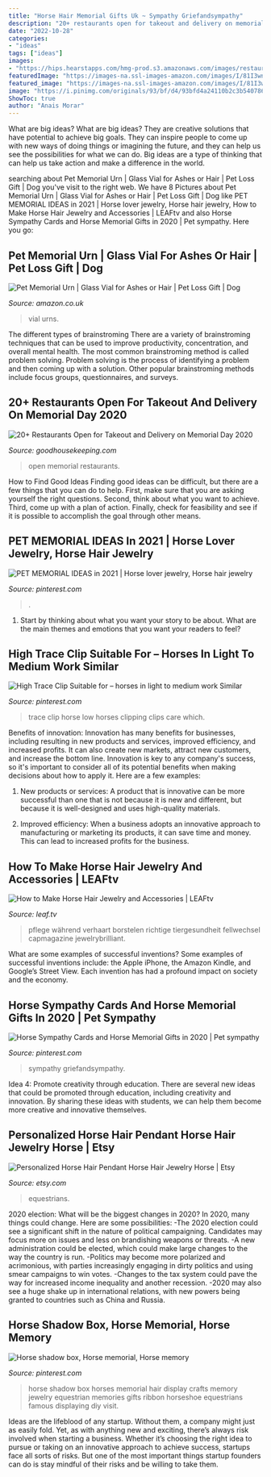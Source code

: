 ```yaml
---
title: "Horse Hair Memorial Gifts Uk ~ Sympathy Griefandsympathy"
description: "20+ restaurants open for takeout and delivery on memorial day 2020"
date: "2022-10-28"
categories:
- "ideas"
tags: ["ideas"]
images:
- "https://hips.hearstapps.com/hmg-prod.s3.amazonaws.com/images/restaurants-open-on-memorial-day-1557508344.jpg?crop=1.00xw:0.752xh;0,0.248xh&amp;resize=1200:*"
featuredImage: "https://images-na.ssl-images-amazon.com/images/I/81I3wnWrnnL._SY500_.jpg"
featured_image: "https://images-na.ssl-images-amazon.com/images/I/81I3wnWrnnL._SY500_.jpg"
image: "https://i.pinimg.com/originals/93/bf/d4/93bfd4a24110b2c3b540786936f30936.png"
ShowToc: true
author: "Anais Morar"
---
```



What are big ideas?
What are big ideas? They are creative solutions that have potential to achieve big goals. They can inspire people to come up with new ways of doing things or imagining the future, and they can help us see the possibilities for what we can do. Big ideas are a type of thinking that can help us take action and make a difference in the world.

	

		
searching about Pet Memorial Urn | Glass Vial for Ashes or Hair | Pet Loss Gift | Dog you've visit to the right web. We have 8 Pictures about Pet Memorial Urn | Glass Vial for Ashes or Hair | Pet Loss Gift | Dog like PET MEMORIAL IDEAS in 2021 | Horse lover jewelry, Horse hair jewelry, How to Make Horse Hair Jewelry and Accessories | LEAFtv and also Horse Sympathy Cards and Horse Memorial Gifts in 2020 | Pet sympathy. Here you go:
		
    
## Pet Memorial Urn | Glass Vial For Ashes Or Hair | Pet Loss Gift | Dog

<img loading=lazy src="https://images-na.ssl-images-amazon.com/images/I/81I3wnWrnnL._SY500_.jpg" onerror="this.onerror=null;this.src='https://tse2.mm.bing.net/th?id=OIP.jIEZOQRMAiouYz_sjhVApwHaFj&amp;pid=15.1';" alt="Pet Memorial Urn | Glass Vial for Ashes or Hair | Pet Loss Gift | Dog">

_Source: amazon.co.uk_

>vial urns. 

	

The different types of brainstroming
There are a variety of brainstroming techniques that can be used to improve productivity, concentration, and overall mental health. The most common brainstroming method is called problem solving. Problem solving is the process of identifying a problem and then coming up with a solution. Other popular brainstroming methods include focus groups, questionnaires, and surveys.

    
## 20+ Restaurants Open For Takeout And Delivery On Memorial Day 2020

<img loading=lazy src="https://hips.hearstapps.com/hmg-prod.s3.amazonaws.com/images/restaurants-open-on-memorial-day-1557508344.jpg?crop=1.00xw:0.752xh;0,0.248xh&amp;resize=1200:*" onerror="this.onerror=null;this.src='https://tse2.mm.bing.net/th?id=OIP.iOMY95CjnqF0jULXVOe9xwHaDt&amp;pid=15.1';" alt="20+ Restaurants Open for Takeout and Delivery on Memorial Day 2020">

_Source: goodhousekeeping.com_

>open memorial restaurants. 

	

How to Find Good Ideas
Finding good ideas can be difficult, but there are a few things that you can do to help. First, make sure that you are asking yourself the right questions. Second, think about what you want to achieve. Third, come up with a plan of action. Finally, check for feasibility and see if it is possible to accomplish the goal through other means.

    
## PET MEMORIAL IDEAS In 2021 | Horse Lover Jewelry, Horse Hair Jewelry

<img loading=lazy src="https://i.pinimg.com/originals/3b/be/d0/3bbed0f7f37cde53511716575d1ff71f.jpg" onerror="this.onerror=null;this.src='https://tse3.mm.bing.net/th?id=OIP.Y9pdgi55kiYD82KM_RHuogHaLH&amp;pid=15.1';" alt="PET MEMORIAL IDEAS in 2021 | Horse lover jewelry, Horse hair jewelry">

_Source: pinterest.com_

>. 

	

1. Start by thinking about what you want your story to be about. What are the main themes and emotions that you want your readers to feel?

    
## High Trace Clip Suitable For – Horses In Light To Medium Work Similar

<img loading=lazy src="https://i.pinimg.com/originals/5c/b3/60/5cb360875c838a745be4625d48760ae5.jpg" onerror="this.onerror=null;this.src='https://tse2.mm.bing.net/th?id=OIP.WsnElsslGZnYk4uW6sHYSAAAAA&amp;pid=15.1';" alt="High Trace Clip Suitable for – horses in light to medium work Similar">

_Source: pinterest.com_

>trace clip horse low horses clipping clips care which. 

	

Benefits of innovation:
Innovation has many benefits for businesses, including resulting in new products and services, improved efficiency, and increased profits. It can also create new markets, attract new customers, and increase the bottom line. Innovation is key to any company's success, so it's important to consider all of its potential benefits when making decisions about how to apply it. Here are a few examples:
1. New products or services: A product that is innovative can be more successful than one that is not because it is new and different, but because it is well-designed and uses high-quality materials.

2. Improved efficiency: When a business adopts an innovative approach to manufacturing or marketing its products, it can save time and money. This can lead to increased profits for the business.


    
## How To Make Horse Hair Jewelry And Accessories | LEAFtv

<img loading=lazy src="https://img-aws.ehowcdn.com/750x500/s3-us-west-1.amazonaws.com/contentlab.studiod/getty/46b5c23e47914cc2840dc8a31cbd9601" onerror="this.onerror=null;this.src='https://tse4.mm.bing.net/th?id=OIP.VaA6bWU6BLbstBN1YlD8dgHaE8&amp;pid=15.1';" alt="How to Make Horse Hair Jewelry and Accessories | LEAFtv">

_Source: leaf.tv_

>pflege während verhaart borstelen richtige tiergesundheit fellwechsel capmagazine jewelrybrilliant. 

	

What are some examples of successful inventions?
Some examples of successful inventions include: the Apple iPhone, the Amazon Kindle, and Google’s Street View. Each invention has had a profound impact on society and the economy.

    
## Horse Sympathy Cards And Horse Memorial Gifts In 2020 | Pet Sympathy

<img loading=lazy src="https://i.pinimg.com/originals/93/bf/d4/93bfd4a24110b2c3b540786936f30936.png" onerror="this.onerror=null;this.src='https://tse2.mm.bing.net/th?id=OIP.YIIVvQ844BEuWwA2auyImAHaPb&amp;pid=15.1';" alt="Horse Sympathy Cards and Horse Memorial Gifts in 2020 | Pet sympathy">

_Source: pinterest.com_

>sympathy griefandsympathy. 

	

Idea 4: Promote creativity through education.
There are several new ideas that could be promoted through education, including creativity and innovation. By sharing these ideas with students, we can help them become more creative and innovative themselves.

    
## Personalized Horse Hair Pendant Horse Hair Jewelry Horse | Etsy

<img loading=lazy src="https://i.etsystatic.com/6949980/r/il/032ac9/2315877923/il_794xN.2315877923_pjvr.jpg" onerror="this.onerror=null;this.src='https://tse2.mm.bing.net/th?id=OIP.aHrVK-w03TkiyU5gO1b27AHaLH&amp;pid=15.1';" alt="Personalized Horse Hair Pendant Horse Hair Jewelry Horse | Etsy">

_Source: etsy.com_

>equestrians. 

	

2020 election: What will be the biggest changes in 2020?
In 2020, many things could change. Here are some possibilities:
-The 2020 election could see a significant shift in the nature of political campaigning. Candidates may focus more on issues and less on brandishing weapons or threats. 
-A new administration could be elected, which could make large changes to the way the country is run. 
-Politics may become more polarized and acrimonious, with parties increasingly engaging in dirty politics and using smear campaigns to win votes. 
-Changes to the tax system could pave the way for increased income inequality and another recession. 
-2020 may also see a huge shake up in international relations, with new powers being granted to countries such as China and Russia.

    
## Horse Shadow Box, Horse Memorial, Horse Memory

<img loading=lazy src="https://i.pinimg.com/originals/08/d5/b6/08d5b69a3b016af1c24e187408d1f5c0.jpg" onerror="this.onerror=null;this.src='https://tse4.mm.bing.net/th?id=OIP.nvPiRogO19Hp869KTCg7EAAAAA&amp;pid=15.1';" alt="Horse shadow box, Horse memorial, Horse memory">

_Source: pinterest.com_

>horse shadow box horses memorial hair display crafts memory jewelry equestrian memories gifts ribbon horseshoe equestrians famous displaying diy visit. 

	

Ideas are the lifeblood of any startup. Without them, a company might just as easily fold. Yet, as with anything new and exciting, there’s always risk involved when starting a business. Whether it’s choosing the right idea to pursue or taking on an innovative approach to achieve success, startups face all sorts of risks. But one of the most important things startup founders can do is stay mindful of their risks and be willing to take them.

